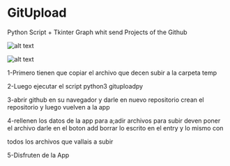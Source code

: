# GitUpload
Python Script +  Tkinter Graph whit send Projects of the Github

![alt text](https://raw.githubusercontent.com/Christianbrow/GitUpload/logo.png)

![alt text](https://raw.githubusercontent.com/Christianbrow/GitUpload/logo1.png)

1-Primero tienen que copiar el archivo que decen subir a la carpeta temp   
 
2-Luego ejecutar el script python3 gituploadpy   

3-abrir github en su navegador y darle en nuevo repositorio crean el repositorio y luego vuelven a la app    

4-rellenen los datos de la app para a;adir archivos para subir deven poner el archivo darle en el boton add  borrar lo escrito en el entry y lo mismo con  

todos los archivos que vallais a subir  

5-Disfruten de la App
